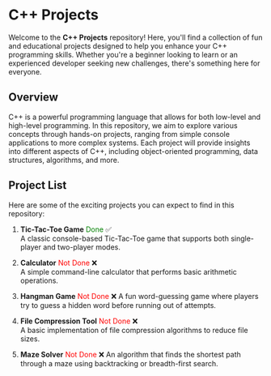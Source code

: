 # C++ Projects

Welcome to the **C++ Projects** repository! Here, you'll find a collection of fun and educational projects designed to help you enhance your C++ programming skills. Whether you're a beginner looking to learn or an experienced developer seeking new challenges, there's something here for everyone.

## Overview

C++ is a powerful programming language that allows for both low-level and high-level programming. In this repository, we aim to explore various concepts through hands-on projects, ranging from simple console applications to more complex systems. Each project will provide insights into different aspects of C++, including object-oriented programming, data structures, algorithms, and more.

## Project List

Here are some of the exciting projects you can expect to find in this repository:

1. **Tic-Tac-Toe Game** <span style="color: green;">Done</span> ✅  
   A classic console-based Tic-Tac-Toe game that supports both single-player and two-player modes.

2. **Calculator** <span style="color: red;">Not Done</span> ❌  
   A simple command-line calculator that performs basic arithmetic operations.

3. **Hangman Game** <span style="color: red;">Not Done</span>  ❌ 
   A fun word-guessing game where players try to guess a hidden word before running out of attempts.

4. **File Compression Tool** <span style="color: red;">Not Done</span> ❌  
   A basic implementation of file compression algorithms to reduce file sizes.

5. **Maze Solver** <span style="color: red;">Not Done</span>  ❌ 
   An algorithm that finds the shortest path through a maze using backtracking or breadth-first search.

